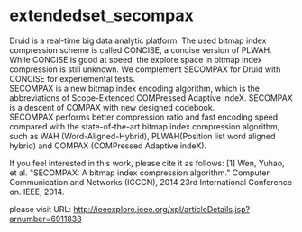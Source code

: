 extendedset_secompax
====================

Druid is a real-time big data analytic platform. The used bitmap index compression scheme is called CONCISE, a concise version of PLWAH.
While CONCISE is good at speed, the explore space in bitmap index compression is still unknown. 
We complement SECOMPAX for Druid with CONCISE for experiemental tests.  
SECOMPAX is a new bitmap index encoding algorithm, which is the abbreviations of Scope-Extended COMPressed Adaptive indeX. 
SECOMPAX is a descent of COMPAX with new designed codebook.  
SECOMPAX performs better compression ratio and fast encoding speed compared with the state-of-the-art bitmap index compression algorithm, 
such as  WAH (Word-Aligned-Hybrid), PLWAH(Position list word aligned hybrid) and COMPAX (COMPressed Adaptive indeX).

If you feel interested in this work, please cite it as follows:
[1] Wen, Yuhao, et al. "SECOMPAX: A bitmap index compression algorithm." Computer Communication and Networks (ICCCN), 2014 23rd International Conference on. IEEE, 2014.

please visit URL: http://ieeexplore.ieee.org/xpl/articleDetails.jsp?arnumber=6911838
